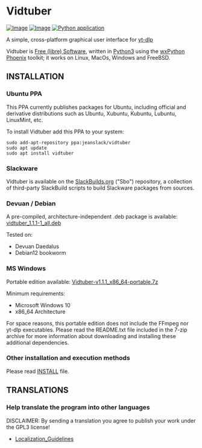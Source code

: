 # **Vidtuber**
[![Image](https://img.shields.io/static/v1?label=python&logo=python&message=3.9%20|%203.10%20|%203.11%20|%203.12%20|%203.13&color=blue)](https://www.python.org/downloads/)
[![Image](https://img.shields.io/badge/license-GPLv3-orange)](https://github.com/jeanslack/Vidtuber/blob/master/LICENSE)
[![Python application](https://github.com/jeanslack/Vidtuber/actions/workflows/python-package.yml/badge.svg)](https://github.com/jeanslack/Vidtuber/actions/workflows/python-package.yml)

A simple, cross-platform graphical user interface for [yt-dlp](https://github.com/yt-dlp/yt-dlp)

Vidtuber is [Free (libre) Software](https://en.wikipedia.org/wiki/Free_software),
written in [Python3](https://www.python.org/) using the
[wxPython Phoenix](https://www.wxpython.org/) toolkit; it works on Linux, MacOs, Windows and FreeBSD.

## INSTALLATION

### Ubuntu PPA

This PPA currently publishes packages for Ubuntu, including official and
derivative distributions such as Ubuntu, Xubuntu, Kubuntu, Lubuntu, LinuxMint,
etc.

To install Vidtuber add this PPA to your system:

```
sudo add-apt-repository ppa:jeanslack/vidtuber
sudo apt update
sudo apt install vidtuber
```

### Slackware

Vidtuber is available on the [SlackBuilds.org](https://slackbuilds.org/) ("Sbo") repository, a collection of third-party SlackBuild scripts to build Slackware packages from sources.

### Devuan / Debian

A pre-compiled, architecture-independent .deb package is available: [vidtuber_1.1.1-1_all.deb](https://github.com/jeanslack/Vidtuber/releases/download/v1.1.1/vidtuber_1.1.1-1_all.deb)

Tested on:

- Devuan Daedalus
- Debian12 bookworm

### MS Windows

Portable edition available: [Vidtuber-v1.1.1_x86_64-portable.7z](https://github.com/jeanslack/Vidtuber/releases/download/v1.1.1/Vidtuber-v1.1.1_x86_64-portable.7z)

Minimum requirements:

- Microsoft Windows 10
- x86_64 Architecture

For space reasons, this portable edition does not include the FFmpeg nor yt-dlp executables. 
Please read the README.txt file included in the 7-zip archive for more information about
downloading and installing these additional dependencies.

### Other installation and execution methods

Please read [INSTALL](https://github.com/jeanslack/Vidtuber/blob/main/INSTALL) file.

## TRANSLATIONS

### Help translate the program into other languages
DISCLAIMER: By sending a translation you agree to publish your work under the GPL3 license!
- [Localization_Guidelines](https://github.com/jeanslack/Vidtuber/blob/main/docs/Localization_Guidelines.md)

